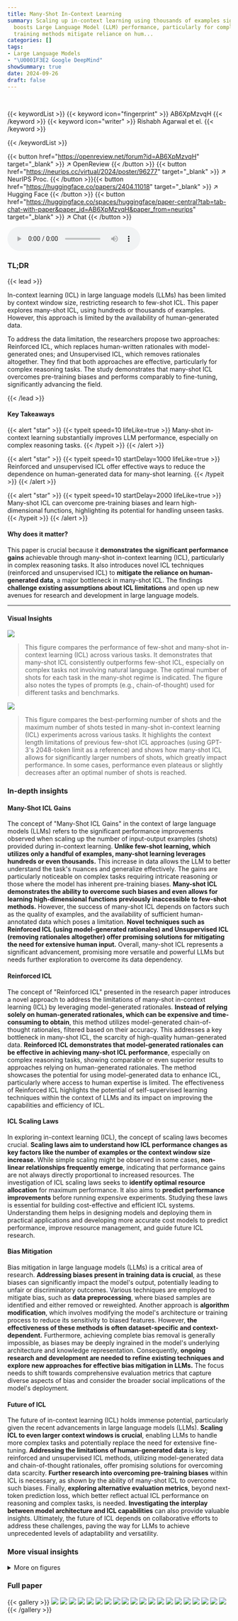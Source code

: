 ```yaml
---
title: Many-Shot In-Context Learning
summary: Scaling up in-context learning using thousands of examples significantly
  boosts Large Language Model (LLM) performance, particularly for complex tasks.  Novel
  training methods mitigate reliance on hum...
categories: []
tags:
- Large Language Models
- "\U0001F3E2 Google DeepMind"
showSummary: true
date: 2024-09-26
draft: false
---
```


<br>

{{< keywordList >}}
{{< keyword icon="fingerprint" >}} AB6XpMzvqH {{< /keyword >}}
{{< keyword icon="writer" >}} Rishabh Agarwal et el. {{< /keyword >}}
 
{{< /keywordList >}}

{{< button href="https://openreview.net/forum?id=AB6XpMzvqH" target="_blank" >}}
↗ OpenReview
{{< /button >}}
{{< button href="https://neurips.cc/virtual/2024/poster/96277" target="_blank" >}}
↗ NeurIPS Proc.
{{< /button >}}{{< button href="https://huggingface.co/papers/2404.11018" target="_blank" >}}
↗ Hugging Face
{{< /button >}}
{{< button href="https://huggingface.co/spaces/huggingface/paper-central?tab=tab-chat-with-paper&paper_id=AB6XpMzvqH&paper_from=neurips" target="_blank" >}}
↗ Chat
{{< /button >}}



<audio controls>
    <source src="https://ai-paper-reviewer.com/AB6XpMzvqH/podcast.wav" type="audio/wav">
    Your browser does not support the audio element.
</audio>


### TL;DR


{{< lead >}}

In-context learning (ICL) in large language models (LLMs) has been limited by context window size, restricting research to few-shot ICL. This paper explores many-shot ICL, using hundreds or thousands of examples.  However, this approach is limited by the availability of human-generated data. 

To address the data limitation, the researchers propose two approaches: Reinforced ICL, which replaces human-written rationales with model-generated ones; and Unsupervised ICL, which removes rationales altogether.  They find that both approaches are effective, particularly for complex reasoning tasks.  The study demonstrates that many-shot ICL overcomes pre-training biases and performs comparably to fine-tuning, significantly advancing the field.

{{< /lead >}}


#### Key Takeaways

{{< alert "star" >}}
{{< typeit speed=10 lifeLike=true >}} Many-shot in-context learning substantially improves LLM performance, especially on complex reasoning tasks. {{< /typeit >}}
{{< /alert >}}

{{< alert "star" >}}
{{< typeit speed=10 startDelay=1000 lifeLike=true >}} Reinforced and unsupervised ICL offer effective ways to reduce the dependence on human-generated data for many-shot learning. {{< /typeit >}}
{{< /alert >}}

{{< alert "star" >}}
{{< typeit speed=10 startDelay=2000 lifeLike=true >}} Many-shot ICL can overcome pre-training biases and learn high-dimensional functions, highlighting its potential for handling unseen tasks. {{< /typeit >}}
{{< /alert >}}

#### Why does it matter?
This paper is crucial because it **demonstrates the significant performance gains** achievable through many-shot in-context learning (ICL), particularly in complex reasoning tasks. It also introduces novel ICL techniques (reinforced and unsupervised ICL) to **mitigate the reliance on human-generated data**, a major bottleneck in many-shot ICL.  The findings **challenge existing assumptions about ICL limitations** and open up new avenues for research and development in large language models.

------
#### Visual Insights



![](https://ai-paper-reviewer.com/AB6XpMzvqH/figures_1_1.jpg)

> This figure compares the performance of few-shot and many-shot in-context learning (ICL) across various tasks.  It demonstrates that many-shot ICL consistently outperforms few-shot ICL, especially on complex tasks not involving natural language. The optimal number of shots for each task in the many-shot regime is indicated.  The figure also notes the types of prompts (e.g., chain-of-thought) used for different tasks and benchmarks.





![](https://ai-paper-reviewer.com/AB6XpMzvqH/tables_21_1.jpg)

> This figure compares the best-performing number of shots and the maximum number of shots tested in many-shot in-context learning (ICL) experiments across various tasks.  It highlights the context length limitations of previous few-shot ICL approaches (using GPT-3's 2048-token limit as a reference) and shows how many-shot ICL allows for significantly larger numbers of shots, which greatly impact performance.  In some cases, performance even plateaus or slightly decreases after an optimal number of shots is reached.





### In-depth insights


#### Many-Shot ICL Gains
The concept of "Many-Shot ICL Gains" in the context of large language models (LLMs) refers to the significant performance improvements observed when scaling up the number of input-output examples (shots) provided during in-context learning.  **Unlike few-shot learning, which utilizes only a handful of examples, many-shot learning leverages hundreds or even thousands.** This increase in data allows the LLM to better understand the task's nuances and generalize effectively.  The gains are particularly noticeable on complex tasks requiring intricate reasoning or those where the model has inherent pre-training biases.  **Many-shot ICL demonstrates the ability to overcome such biases and even allows for learning high-dimensional functions previously inaccessible to few-shot methods.**  However, the success of many-shot ICL depends on factors such as the quality of examples, and the availability of sufficient human-annotated data which poses a limitation. **Novel techniques such as Reinforced ICL (using model-generated rationales) and Unsupervised ICL (removing rationales altogether) offer promising solutions for mitigating the need for extensive human input.** Overall, many-shot ICL represents a significant advancement, promising more versatile and powerful LLMs but needs further exploration to overcome its data dependency.

#### Reinforced ICL
The concept of "Reinforced ICL" presented in the research paper introduces a novel approach to address the limitations of many-shot in-context learning (ICL) by leveraging model-generated rationales.  **Instead of relying solely on human-generated rationales, which can be expensive and time-consuming to obtain**, this method utilizes model-generated chain-of-thought rationales, filtered based on their accuracy. This addresses a key bottleneck in many-shot ICL, the scarcity of high-quality human-generated data.  **Reinforced ICL demonstrates that model-generated rationales can be effective in achieving many-shot ICL performance**, especially on complex reasoning tasks, showing comparable or even superior results to approaches relying on human-generated rationales.  The method showcases the potential for using model-generated data to enhance ICL, particularly where access to human expertise is limited.  The effectiveness of Reinforced ICL highlights the potential of self-supervised learning techniques within the context of LLMs and its impact on improving the capabilities and efficiency of ICL.

#### ICL Scaling Laws
In exploring in-context learning (ICL), the concept of scaling laws becomes crucial.  **Scaling laws aim to understand how ICL performance changes as key factors like the number of examples or the context window size increase.**  While simple scaling might be observed in some cases, **non-linear relationships frequently emerge**, indicating that performance gains are not always directly proportional to increased resources.  The investigation of ICL scaling laws seeks to **identify optimal resource allocation** for maximum performance.  It also aims to **predict performance improvements** before running expensive experiments. Studying these laws is essential for building cost-effective and efficient ICL systems.  Understanding them helps in designing models and deploying them in practical applications and developing more accurate cost models to predict performance, improve resource management, and guide future ICL research.

#### Bias Mitigation
Bias mitigation in large language models (LLMs) is a critical area of research.  **Addressing biases present in training data is crucial**, as these biases can significantly impact the model's output, potentially leading to unfair or discriminatory outcomes. Various techniques are employed to mitigate bias, such as **data preprocessing**, where biased samples are identified and either removed or reweighted.  Another approach is **algorithm modification**, which involves modifying the model's architecture or training process to reduce its sensitivity to biased features.  However,  **the effectiveness of these methods is often dataset-specific and context-dependent.**  Furthermore, achieving complete bias removal is generally impossible, as biases may be deeply ingrained in the model's underlying architecture and knowledge representation.  Consequently, **ongoing research and development are needed to refine existing techniques and explore new approaches for effective bias mitigation in LLMs.**  The focus needs to shift towards comprehensive evaluation metrics that capture diverse aspects of bias and consider the broader social implications of the model's deployment.

#### Future of ICL
The future of in-context learning (ICL) holds immense potential, particularly given the recent advancements in large language models (LLMs).  **Scaling ICL to even larger context windows is crucial**, enabling LLMs to handle more complex tasks and potentially replace the need for extensive fine-tuning.  **Addressing the limitations of human-generated data** is key; reinforced and unsupervised ICL methods, utilizing model-generated data and chain-of-thought rationales, offer promising solutions for overcoming data scarcity.  **Further research into overcoming pre-training biases** within ICL is necessary, as shown by the ability of many-shot ICL to overcome such biases.  Finally, **exploring alternative evaluation metrics**, beyond next-token prediction loss, which better reflect actual ICL performance on reasoning and complex tasks, is needed.  **Investigating the interplay between model architecture and ICL capabilities** can also provide valuable insights.  Ultimately, the future of ICL depends on collaborative efforts to address these challenges, paving the way for LLMs to achieve unprecedented levels of adaptability and versatility.


### More visual insights

<details>
<summary>More on figures
</summary>


![](https://ai-paper-reviewer.com/AB6XpMzvqH/figures_2_1.jpg)

> This figure compares the performance of few-shot and many-shot in-context learning (ICL) across various tasks.  The bar chart shows that many-shot ICL significantly outperforms few-shot ICL, especially on complex tasks that are not based on natural language. Optimal numbers of shots for each task in the many-shot setting are indicated on the bars.  The figure also notes the methodology for determining the number of shots used in the few-shot ICL experiments and specifies the types of rationales used for different tasks.


![](https://ai-paper-reviewer.com/AB6XpMzvqH/figures_3_1.jpg)

> This figure compares the performance of few-shot and many-shot in-context learning (ICL) across various tasks.  It demonstrates that many-shot ICL consistently outperforms few-shot ICL, especially on complex, non-natural language tasks.  The optimal number of shots for each task in the many-shot setting is indicated.  The figure also highlights the use of chain-of-thought rationales in some tasks and points to additional sections of the paper for more details.


![](https://ai-paper-reviewer.com/AB6XpMzvqH/figures_4_1.jpg)

> This figure compares the performance of three different in-context learning (ICL) methods on two mathematical problem-solving datasets: MATH500 and GSM8K.  The left panel shows results for MATH500, while the right shows transfer performance to GSM8K using prompts from MATH.  The three methods are: ICL with ground-truth solutions, unsupervised ICL (using only problem statements), and reinforced ICL (using model-generated rationales). The figure demonstrates that reinforced and unsupervised ICL, especially with many shots, significantly outperform standard ICL on both datasets.  The results highlight the effectiveness of model-generated rationales in many-shot ICL and its ability to generalize across datasets.


![](https://ai-paper-reviewer.com/AB6XpMzvqH/figures_5_1.jpg)

> This figure shows the performance comparison of three different methods for Google-Proof QA (GPQA) task across different numbers of shots (in-context examples). The three methods are: 1) ICL (Ground-Truth) using human-written rationales, 2) Unsupervised ICL prompting the model only with questions, and 3) Reinforced ICL using model-generated rationales. The results indicate that Reinforced ICL consistently outperforms both Unsupervised ICL and the baseline zero-shot prompt, especially with 125 shots, almost matching the state-of-the-art performance of Claude-3 Sonnet. Unsupervised ICL shows mixed results, sometimes matching or surpassing the zero-shot baseline but generally underperforming Reinforced ICL.


![](https://ai-paper-reviewer.com/AB6XpMzvqH/figures_5_2.jpg)

> This figure shows the performance comparison of different in-context learning methods on the BIG-Bench Hard benchmark.  Reinforced ICL consistently outperforms Unsupervised ICL and the baseline human-written chain-of-thought prompting across eight algorithmic and symbolic reasoning tasks. The results demonstrate the effectiveness of model-generated rationales in improving many-shot in-context learning performance.


![](https://ai-paper-reviewer.com/AB6XpMzvqH/figures_6_1.jpg)

> This figure shows the results of an experiment designed to evaluate the ability of many-shot in-context learning (ICL) to overcome pre-training biases.  Two sets of experiments were performed on the Financial PhraseBank (FP) sentiment analysis dataset using three types of labels: default labels, flipped labels (where the order of sentiment categories is reversed), and abstract labels (where non-descriptive labels 'A', 'B', 'C' are used). The left panel displays the test accuracy for each label type as a function of the number of shots (in-context examples).  The right panel shows the change in confidence (label probability) for the same label types, demonstrating the learning process of overcoming the bias.  The results indicate that many-shot ICL successfully overcomes pre-training biases as the number of shots increases, demonstrating a significant improvement in accuracy compared to a few-shot setting and eventually achieving similar performance to the default label setting.


![](https://ai-paper-reviewer.com/AB6XpMzvqH/figures_7_1.jpg)

> This figure compares the performance of few-shot and many-shot in-context learning (ICL) across various tasks.  It shows that many-shot ICL significantly outperforms few-shot ICL, especially on complex tasks not involving natural language.  The optimal number of shots for each task in the many-shot setting is indicated.  The figure also notes the type of prompts and datasets used for each task.


![](https://ai-paper-reviewer.com/AB6XpMzvqH/figures_7_2.jpg)

> The figure compares the performance of few-shot and many-shot in-context learning across various tasks. It shows that many-shot ICL significantly improves performance compared to few-shot ICL, especially on challenging non-language tasks. The optimal number of shots varies across tasks.  Reasoning tasks utilize chain-of-thought prompting.


![](https://ai-paper-reviewer.com/AB6XpMzvqH/figures_7_3.jpg)

> This figure compares the performance of few-shot and many-shot in-context learning (ICL) across various tasks.  It shows that many-shot ICL consistently outperforms few-shot ICL, especially on complex tasks not involving natural language.  The optimal number of shots for each task in the many-shot setting is indicated.  Different task types (problem-solving, summarization, translation, etc.) are included, and details about prompting techniques used (like chain-of-thought rationales) are noted.


![](https://ai-paper-reviewer.com/AB6XpMzvqH/figures_8_1.jpg)

> This figure compares the performance of few-shot and many-shot in-context learning (ICL) across various tasks, demonstrating the significant performance gains achieved with many-shot ICL, especially on complex, non-natural language tasks.  It highlights the optimal number of shots for each task in the many-shot setting and notes the methodology used for few-shot ICL. Specific details on the types of prompts and datasets used for each task are provided.


![](https://ai-paper-reviewer.com/AB6XpMzvqH/figures_8_2.jpg)

> This figure compares the performance of few-shot and many-shot in-context learning (ICL) across various tasks.  The bar chart shows that many-shot ICL consistently outperforms few-shot ICL, especially on complex tasks not involving natural language. The optimal number of shots for each task in the many-shot setting is indicated within each bar.  The few-shot results use either standard benchmarks' shot numbers (e.g., 4 shots for MATH) or the maximum number of shots possible while remaining within GPT-3's context window. Tasks requiring reasoning (MATH, GSM8K, BBH, GPQA) utilize chain-of-thought rationales.  Translation results are specifically for English to Bemba, summarization uses XLSum, MATH results show the MATH500 test set, and sentiment analysis utilizes semantically unrelated labels.


![](https://ai-paper-reviewer.com/AB6XpMzvqH/figures_9_1.jpg)

> This figure compares the performance of few-shot and many-shot in-context learning (ICL) across various tasks.  It shows that many-shot ICL significantly outperforms few-shot ICL, especially on complex tasks that are not based on natural language.  The optimal number of shots is indicated for each task in the many-shot setting.  Different types of prompts and datasets are used for different tasks.


![](https://ai-paper-reviewer.com/AB6XpMzvqH/figures_15_1.jpg)

> This figure compares the performance of few-shot and many-shot in-context learning (ICL) across various tasks.  It demonstrates that many-shot ICL consistently achieves higher accuracy than few-shot ICL, especially for tasks involving complex reasoning.  The optimal number of shots for each task is also shown, ranging from just a few to several hundreds, suggesting the substantial increase in context window size significantly affects the performance.  The figure highlights the benefits of using many-shot ICL by showcasing substantial performance gains across different tasks such as problem solving, question answering, machine translation and summarization.


![](https://ai-paper-reviewer.com/AB6XpMzvqH/figures_15_2.jpg)

> This figure compares the performance of many-shot in-context learning (ICL) using two different approaches: using distinct examples and repeating a small set of examples multiple times.  The results show that using distinct examples yields significantly better performance in low-resource machine translation than simply increasing the context length by repeating the same examples. This indicates that the primary benefit of many-shot ICL comes from adding new information rather than simply increasing the context window size.


![](https://ai-paper-reviewer.com/AB6XpMzvqH/figures_18_1.jpg)

> This figure compares the performance of few-shot and many-shot in-context learning (ICL) across various tasks. It demonstrates that many-shot ICL consistently outperforms few-shot ICL, especially on complex tasks that are not based on natural language.  The optimal number of shots is indicated for each task in the many-shot setting.  Few-shot ICL results are based on either the standard number of shots used in the task's benchmark or the maximum prompt length tested (less than the 2048-token limit of GPT-3). Tasks involving reasoning use chain-of-thought rationales.  Specific details for each task's experimental setup are provided in the caption.


![](https://ai-paper-reviewer.com/AB6XpMzvqH/figures_19_1.jpg)

> This figure compares the performance of few-shot and many-shot in-context learning (ICL) across various tasks.  It demonstrates that many-shot ICL significantly improves performance compared to few-shot ICL, especially on complex tasks involving reasoning,  indicating the benefits of scaling ICL to many examples. The chart displays percentage improvements, optimal shot numbers for many-shot ICL, and the type of prompts and datasets used for each specific task. 


![](https://ai-paper-reviewer.com/AB6XpMzvqH/figures_19_2.jpg)

> This figure shows the sensitivity of many-shot in-context learning (ICL) to the order of examples in the prompt. Ten different random orderings of 50 in-context examples from the MATH training split were used to evaluate performance on the MATH500 test set.  The results demonstrate that performance varies significantly across different problem subcategories within MATH500. An ordering that performs well in one subcategory might perform poorly in another. However, the average performance across all subcategories shows less variation than individual subcategories.


![](https://ai-paper-reviewer.com/AB6XpMzvqH/figures_20_1.jpg)

> This figure compares the performance of few-shot and many-shot in-context learning (ICL) across various tasks.  It shows that many-shot ICL significantly outperforms few-shot ICL, especially on complex tasks that are not based on natural language.  The optimal number of shots for each task in the many-shot setting is indicated. Different types of tasks are included, and the prompts used are described.


![](https://ai-paper-reviewer.com/AB6XpMzvqH/figures_21_1.jpg)

> This figure compares the performance of few-shot and many-shot in-context learning (ICL) across various tasks.  It demonstrates that many-shot ICL consistently outperforms few-shot ICL, especially on complex, non-natural language tasks. The optimal number of shots for each task in the many-shot setting is indicated within each bar. The figure also notes the type of prompt used for each task and the specific datasets involved, offering context for interpreting the results.  The significant performance improvements seen with many-shot ICL highlight its potential for enhancing LLM capabilities.


![](https://ai-paper-reviewer.com/AB6XpMzvqH/figures_22_1.jpg)

> This figure compares the performance of few-shot and many-shot in-context learning (ICL) across various tasks.  It demonstrates that many-shot ICL consistently outperforms few-shot ICL, especially on complex tasks that don't involve natural language. The figure provides a bar chart showing the percentage improvement achieved by many-shot ICL for each task, along with the optimal number of shots used.  The tasks include summarization, planning, problem solving, question answering, translation, and sentiment analysis.


![](https://ai-paper-reviewer.com/AB6XpMzvqH/figures_23_1.jpg)

> This figure compares the performance of few-shot and many-shot in-context learning across various tasks. It shows that many-shot learning consistently outperforms few-shot learning, especially on complex tasks that are not based on natural language.  The optimal number of shots for each task is also displayed. Note that different tasks may use different numbers of shots for few-shot learning.


![](https://ai-paper-reviewer.com/AB6XpMzvqH/figures_24_1.jpg)

> This figure compares the performance of few-shot and many-shot in-context learning (ICL) across various tasks.  It shows that many-shot ICL consistently outperforms few-shot ICL, especially on complex tasks that aren't based on natural language. The optimal number of shots for each task in the many-shot setting is also provided. Different tasks (summarization, translation, problem solving, etc.) used different numbers of shots, and reasoning-based tasks used chain-of-thought prompting. The results demonstrate that scaling up the number of shots significantly improves ICL performance.


![](https://ai-paper-reviewer.com/AB6XpMzvqH/figures_25_1.jpg)

> This figure compares the performance of few-shot and many-shot in-context learning (ICL) across various tasks.  It demonstrates that many-shot ICL consistently outperforms few-shot ICL, especially on complex, non-natural language tasks.  The optimal number of shots for each task in the many-shot setting is indicated.  The figure also notes the methodology for determining the number of shots in the few-shot setting and the types of prompts used for different task categories.


![](https://ai-paper-reviewer.com/AB6XpMzvqH/figures_26_1.jpg)

> This figure compares the performance of few-shot and many-shot in-context learning (ICL) across various tasks.  It demonstrates that many-shot ICL significantly improves performance compared to few-shot ICL, especially on challenging tasks that don't involve natural language processing. The optimal number of shots for each task is shown. The figure highlights the impact of increased context window size on ICL performance.


![](https://ai-paper-reviewer.com/AB6XpMzvqH/figures_28_1.jpg)

> This figure shows the performance of unsupervised ICL on machine translation from English to Kurdish.  The results demonstrate that providing only source sentences (without target translations) in the prompt does not improve performance. This is expected because the model needs both source and target examples to learn the translation task effectively. The figure is referenced in the appendix section.  It complements Figure 2 in the main body of the paper, which shows that supervised many-shot ICL (with both source and target language pairs) does improve the performance of low-resource machine translation.


![](https://ai-paper-reviewer.com/AB6XpMzvqH/figures_28_2.jpg)

> The figure shows the performance comparison of three different methods: ICL with ground truth, reinforced ICL, and unsupervised ICL on MATH500 and GSM8K datasets. The left panel shows that reinforced and unsupervised ICL outperform ICL with ground truth on MATH500. The right panel demonstrates the transferability of the learned knowledge from MATH to GSM8K, where reinforced ICL again shows superior performance. Overall, the results highlight the effectiveness of reinforced and unsupervised ICL in many-shot learning.


![](https://ai-paper-reviewer.com/AB6XpMzvqH/figures_29_1.jpg)

> This figure compares the performance of few-shot and many-shot in-context learning (ICL) across various tasks.  It demonstrates that many-shot ICL consistently outperforms few-shot ICL, especially for complex tasks that do not involve natural language. The optimal number of shots for each task in the many-shot regime is provided.  The figure also highlights the use of chain-of-thought prompting for reasoning-intensive tasks.


</details>






### Full paper

{{< gallery >}}
<img src="https://ai-paper-reviewer.com/AB6XpMzvqH/1.png" class="grid-w50 md:grid-w33 xl:grid-w25" />
<img src="https://ai-paper-reviewer.com/AB6XpMzvqH/2.png" class="grid-w50 md:grid-w33 xl:grid-w25" />
<img src="https://ai-paper-reviewer.com/AB6XpMzvqH/3.png" class="grid-w50 md:grid-w33 xl:grid-w25" />
<img src="https://ai-paper-reviewer.com/AB6XpMzvqH/4.png" class="grid-w50 md:grid-w33 xl:grid-w25" />
<img src="https://ai-paper-reviewer.com/AB6XpMzvqH/5.png" class="grid-w50 md:grid-w33 xl:grid-w25" />
<img src="https://ai-paper-reviewer.com/AB6XpMzvqH/6.png" class="grid-w50 md:grid-w33 xl:grid-w25" />
<img src="https://ai-paper-reviewer.com/AB6XpMzvqH/7.png" class="grid-w50 md:grid-w33 xl:grid-w25" />
<img src="https://ai-paper-reviewer.com/AB6XpMzvqH/8.png" class="grid-w50 md:grid-w33 xl:grid-w25" />
<img src="https://ai-paper-reviewer.com/AB6XpMzvqH/9.png" class="grid-w50 md:grid-w33 xl:grid-w25" />
<img src="https://ai-paper-reviewer.com/AB6XpMzvqH/10.png" class="grid-w50 md:grid-w33 xl:grid-w25" />
<img src="https://ai-paper-reviewer.com/AB6XpMzvqH/11.png" class="grid-w50 md:grid-w33 xl:grid-w25" />
<img src="https://ai-paper-reviewer.com/AB6XpMzvqH/12.png" class="grid-w50 md:grid-w33 xl:grid-w25" />
<img src="https://ai-paper-reviewer.com/AB6XpMzvqH/13.png" class="grid-w50 md:grid-w33 xl:grid-w25" />
<img src="https://ai-paper-reviewer.com/AB6XpMzvqH/14.png" class="grid-w50 md:grid-w33 xl:grid-w25" />
<img src="https://ai-paper-reviewer.com/AB6XpMzvqH/15.png" class="grid-w50 md:grid-w33 xl:grid-w25" />
<img src="https://ai-paper-reviewer.com/AB6XpMzvqH/16.png" class="grid-w50 md:grid-w33 xl:grid-w25" />
<img src="https://ai-paper-reviewer.com/AB6XpMzvqH/17.png" class="grid-w50 md:grid-w33 xl:grid-w25" />
<img src="https://ai-paper-reviewer.com/AB6XpMzvqH/18.png" class="grid-w50 md:grid-w33 xl:grid-w25" />
<img src="https://ai-paper-reviewer.com/AB6XpMzvqH/19.png" class="grid-w50 md:grid-w33 xl:grid-w25" />
<img src="https://ai-paper-reviewer.com/AB6XpMzvqH/20.png" class="grid-w50 md:grid-w33 xl:grid-w25" />
{{< /gallery >}}